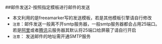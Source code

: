 ##邮件发送2-按照指定模板进行邮件的发送
*  本文利用的是freeamarker写的发送模板，若是其他模板引擎请自行修改
* `注意`：邮件发送一般离不开smtp服务器，一般smtp服务器都会占用25端口。若是[阿里](https://www.aliyun.com)或者[腾讯](https://cloud.tencent.com)云服务器其默认将25端口给屏蔽了请自行开启
* `注意`： 发送邮件的地址需开通SMTP服务
